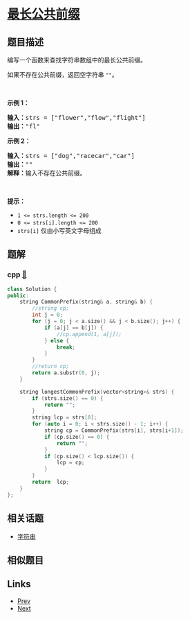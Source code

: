 
# [最长公共前缀](https://leetcode-cn.com/problems/longest-common-prefix)

## 题目描述

<p>编写一个函数来查找字符串数组中的最长公共前缀。</p>

<p>如果不存在公共前缀，返回空字符串&nbsp;<code>""</code>。</p>

<p>&nbsp;</p>

<p><strong>示例 1：</strong></p>

<pre>
<strong>输入：</strong>strs = ["flower","flow","flight"]
<strong>输出：</strong>"fl"
</pre>

<p><strong>示例 2：</strong></p>

<pre>
<strong>输入：</strong>strs = ["dog","racecar","car"]
<strong>输出：</strong>""
<strong>解释：</strong>输入不存在公共前缀。</pre>

<p>&nbsp;</p>

<p><strong>提示：</strong></p>

<ul>
	<li><code>1 &lt;= strs.length &lt;= 200</code></li>
	<li><code>0 &lt;= strs[i].length &lt;= 200</code></li>
	<li><code>strs[i]</code> 仅由小写英文字母组成</li>
</ul>


## 题解

### cpp [🔗](longest-common-prefix.cpp) 
```cpp
class Solution {
public:
    string CommonPrefix(string& a, string& b) {
        //string cp;
        int j = 0;
        for (j = 0; j < a.size() && j < b.size(); j++) {
            if (a[j] == b[j]) {
                //cp.append(1, a[j]);
            } else {
                break;
            }
        }
        //return cp;
        return a.substr(0, j);
    }

    string longestCommonPrefix(vector<string>& strs) {
        if (strs.size() == 0) {
            return "";
        }
        string lcp = strs[0];
        for (auto i = 0; i < strs.size() - 1; i++) {
            string cp = CommonPrefix(strs[i], strs[i+1]);
            if (cp.size() == 0) {
                return "";
            }
            if (cp.size() < lcp.size()) {
                lcp = cp;
            }
        }
        return  lcp;
    }
};
```


## 相关话题

- [字符串](../../tags/string.md) 


## 相似题目



## Links

- [Prev](../roman-to-integer/README.md) 
- [Next](../3sum/README.md) 


